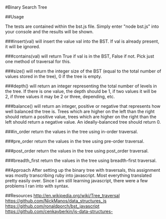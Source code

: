#Binary Search Tree

##Usage

The tests are contained within the bst.js file. Simply enter "node bst.js" into your console and the results will be shown.

###insert(val)
will insert the value val into the BST.  If val is already present, it will be ignored.

###contains(val)
will return True if val is in the BST, False if not. Pick just one method of traversal for this.

###size()
will return the integer size of the BST (equal to the total number of values stored in the tree), 0 if the tree is empty.

###depth()
will return an integer representing the total number of levels in the tree. If there is one value, the depth should be 1, if two values it will be 2, if three values it may be 2 or three, depending, etc.

###balance()
will return an integer, positive or negative that represents how well balanced the tree is. Trees which are higher on the left than the right should return a positive value, trees which are higher on the right than the left should return a negative value.  An ideally-balanced tree should return 0.

###in_order
return the values in the tree using in-order traversal.

###pre_order
return the values in the tree using pre-order traversal.

###post_order
return the values in the tree using post_order traversal.

###breadth_first
return the values in the tree using breadth-first traversal.

##Approach
After setting up the binary tree with traversals, this assignment was mostly transcribing ruby into javascript. Most everything translated pretty easily over. Since I am still learning javascript, there were a few problems I ran into with syntax.

##Resources
http://en.wikipedia.org/wiki/Tree_traversal  
https://github.com/NickManos/data_structures_js  
https://github.com/ronaldporch/bst_javascript  
https://github.com/cenkayberkin/js-data-structures-
